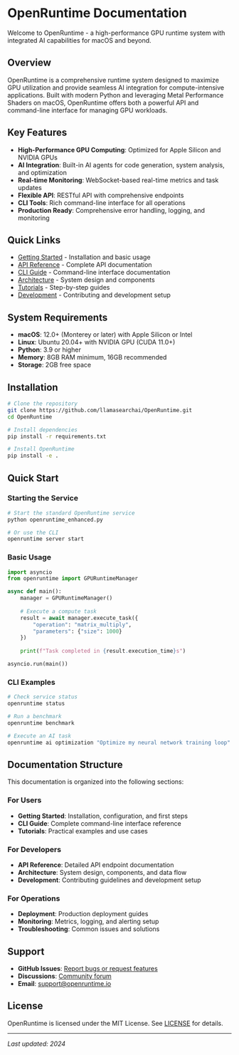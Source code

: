 # OpenRuntime Documentation

Welcome to OpenRuntime - a high-performance GPU runtime system with integrated AI capabilities for macOS and beyond.

## Overview

OpenRuntime is a comprehensive runtime system designed to maximize GPU utilization and provide seamless AI integration for compute-intensive applications. Built with modern Python and leveraging Metal Performance Shaders on macOS, OpenRuntime offers both a powerful API and command-line interface for managing GPU workloads.

## Key Features

- **High-Performance GPU Computing**: Optimized for Apple Silicon and NVIDIA GPUs
- **AI Integration**: Built-in AI agents for code generation, system analysis, and optimization
- **Real-time Monitoring**: WebSocket-based real-time metrics and task updates
- **Flexible API**: RESTful API with comprehensive endpoints
- **CLI Tools**: Rich command-line interface for all operations
- **Production Ready**: Comprehensive error handling, logging, and monitoring

## Quick Links

- [Getting Started](getting-started.md) - Installation and basic usage
- [API Reference](api-reference.md) - Complete API documentation
- [CLI Guide](cli-guide.md) - Command-line interface documentation
- [Architecture](architecture.md) - System design and components
- [Tutorials](tutorials/index.md) - Step-by-step guides
- [Development](development.md) - Contributing and development setup

## System Requirements

- **macOS**: 12.0+ (Monterey or later) with Apple Silicon or Intel
- **Linux**: Ubuntu 20.04+ with NVIDIA GPU (CUDA 11.0+)
- **Python**: 3.9 or higher
- **Memory**: 8GB RAM minimum, 16GB recommended
- **Storage**: 2GB free space

## Installation

```bash
# Clone the repository
git clone https://github.com/llamasearchai/OpenRuntime.git
cd OpenRuntime

# Install dependencies
pip install -r requirements.txt

# Install OpenRuntime
pip install -e .
```

## Quick Start

### Starting the Service

```bash
# Start the standard OpenRuntime service
python openruntime_enhanced.py

# Or use the CLI
openruntime server start
```

### Basic Usage

```python
import asyncio
from openruntime import GPURuntimeManager

async def main():
    manager = GPURuntimeManager()
    
    # Execute a compute task
    result = await manager.execute_task({
        "operation": "matrix_multiply",
        "parameters": {"size": 1000}
    })
    
    print(f"Task completed in {result.execution_time}s")

asyncio.run(main())
```

### CLI Examples

```bash
# Check service status
openruntime status

# Run a benchmark
openruntime benchmark

# Execute an AI task
openruntime ai optimization "Optimize my neural network training loop"
```

## Documentation Structure

This documentation is organized into the following sections:

### For Users
- **Getting Started**: Installation, configuration, and first steps
- **CLI Guide**: Complete command-line interface reference
- **Tutorials**: Practical examples and use cases

### For Developers  
- **API Reference**: Detailed API endpoint documentation
- **Architecture**: System design, components, and data flow
- **Development**: Contributing guidelines and development setup

### For Operations
- **Deployment**: Production deployment guides
- **Monitoring**: Metrics, logging, and alerting setup
- **Troubleshooting**: Common issues and solutions

## Support

- **GitHub Issues**: [Report bugs or request features](https://github.com/llamasearchai/OpenRuntime/issues)
- **Discussions**: [Community forum](https://github.com/llamasearchai/OpenRuntime/discussions)
- **Email**: support@openruntime.io

## License

OpenRuntime is licensed under the MIT License. See [LICENSE](https://github.com/llamasearchai/OpenRuntime/blob/main/LICENSE) for details.

---

*Last updated: 2024*